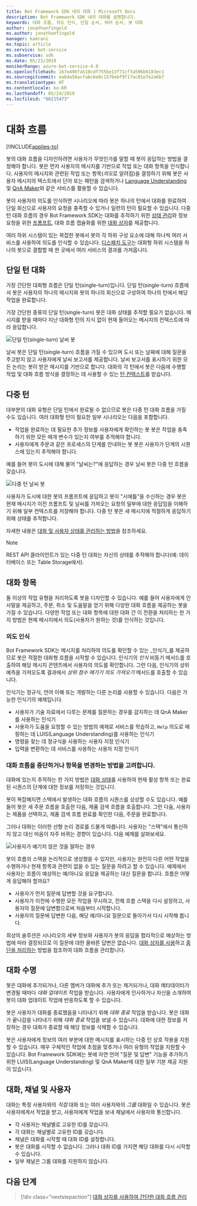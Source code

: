 ```yaml
---
title: Bot Framework SDK 내의 대화 | Microsoft Docs
description: Bot Framework SDK 내의 대화를 설명합니다.
keywords: 대화 흐름, 의도 인식, 단일 순서, 여러 순서, 봇 대화
author: jonathanfingold
ms.author: jonathanfingold
manager: kamrani
ms.topic: article
ms.service: bot-service
ms.subservice: sdk
ms.date: 05/23/2019
monikerRange: azure-bot-service-4.0
ms.openlocfilehash: 167e496fa510cdf755be13f71cf3a596b0183ec1
ms.sourcegitcommit: ea64a56acfabc6a9c1576ebf9f17ac81e7e2a6b7
ms.translationtype: HT
ms.contentlocale: ko-KR
ms.lasthandoff: 05/24/2019
ms.locfileid: "66215473"
---
```

# <a name="conversation-flow"></a>대화 흐름
[!INCLUDE[applies-to](../includes/applies-to.md)]

봇의 대화 흐름을 디자인하려면 사용자가 무엇인가를 말할 때 봇이 응답하는 방법을 결정해야 합니다. 봇은 먼저 사용자의 메시지를 기반으로 작업 또는 대화 항목을 인식합니다. 사용자의 메시지와 관련된 작업 또는 항목(*의도*로 알려짐)을 결정하기 위해 봇은 사용자 메시지의 텍스트에서 단어 또는 패턴을 검색하거나 [Language Understanding](bot-builder-concept-luis.md) 및 [QnA Maker](https://docs.microsoft.com/en-us/azure/cognitive-services/qnamaker/overview/overview)와 같은 서비스를 활용할 수 있습니다.

봇이 사용자의 의도를 인식하면 시나리오에 따라 봇은 하나의 턴에서 대화를 완료하여 단일 회신으로 사용자의 요청을 충족할 수 있거나 일련의 턴이 필요할 수 있습니다. 다중 턴 대화 흐름의 경우 Bot Framework SDK는 대화를 추적하기 위한 [상태 관리](./bot-builder-howto-v4-state.md)와 정보 요청을 위한 [프롬프트](bot-builder-prompts.md), 대화 흐름 캡슐화를 위한 [대화 상자](bot-builder-dialog-manage-conversation-flow.md)를 제공합니다.

여러 하위 시스템이 있는 복잡한 봇에서 봇의 각 하위 구성 요소에 대해 하나씩 여러 서비스를 사용하여 의도를 인식할 수 있습니다. [디스패치 도구](bot-builder-tutorial-dispatch.md)는 대화형 하위 시스템을 하나의 봇으로 결합할 때 한 곳에서 여러 서비스의 결과를 가져옵니다.

<!-- 
A conversation identifies a series of activities sent between a bot and a user on a specific channel and represents an interaction between one or more bots and either a _direct_ conversation with a specific user or a _group_ conversation with multiple users.
A bot communicates with a user on a channel by receiving activities from, and sending activities to the user.

- Each user has an ID that is unique per channel.
- Each conversation has an ID that is unique per channel.
- The channel sets the conversation ID when it starts the conversation.
- The bot cannot start a conversation; however, once it has a conversation ID, it can resume that conversation.
- Not all channels support group conversations.
-->

## <a name="single-turn-conversation"></a>단일 턴 대화

가장 간단한 대화형 흐름은 단일 턴(single-turn)입니다. 단일 턴(single-turn) 흐름에서 봇은 사용자의 하나의 메시지와 봇의 하나의 회신으로 구성하여 하나의 턴에서 해당 작업을 완료합니다.

<!-- The following isn't always true, it's a generalization -->

가장 간단한 종류의 단일 턴(single-turn) 봇은 대화 상태를 추적할 필요가 없습니다. 메시지를 받을 때마다 지난 대화형 턴의 지식 없이 현재 들어오는 메시지의 컨텍스트에 따라 응답합니다.

![단일 턴(single-turn) 날씨 봇](./media/concept-conversation/weather-single-turn.png)

날씨 봇은 단일 턴(single-turn) 흐름을 가질 수 있으며 도시 또는 날짜에 대해 질문을 주고받지 않고 사용자에게 날씨 보고서를 제공합니다. 날씨 보고서를 표시하기 위한 모든 논리는 봇이 받은 메시지를 기반으로 합니다. 대화의 각 턴에서 봇은 다음에 수행할 작업 및 대화 흐름 방식을 결정하는 데 사용할 수 있는 [턴 컨텍스트](bot-builder-concept-activity-processing.md#turn-context)를 받습니다.

## <a name="multiple-turns"></a>다중 턴

대부분의 대화 유형은 단일 턴에서 완료될 수 없으므로 봇은 다중 턴 대화 흐름을 가질 수도 있습니다. 여러 대화형 턴이 필요한 일부 시나리오는 다음을 포함합니다.

* 작업을 완료하는 데 필요한 추가 정보를 사용자에게 확인하는 봇 봇은 작업을 충족하기 위한 모든 매개 변수가 있는지 여부를 추적해야 합니다.
* 사용자에게 주문과 같은 프로세스의 단계를 안내하는 봇 봇은 사용자가 단계의 시퀀스에 있는지 추적해야 합니다.

예를 들어 봇이 도시에 대해 물어 "날씨는?"에 응답하는 경우 날씨 봇은 다중 턴 흐름을 갖습니다.

![다중 턴 날씨 봇](./media/concept-conversation/weather-multi-turn.png)

사용자가 도시에 대한 봇의 프롬프트에 응답하고 봇이 "시애틀"을 수신하는 경우 봇은 현재 메시지가 이전 프롬프트 및 날씨를 가져오는 요청의 일부에 대한 응답임을 이해하기 위해 일부 컨텍스트를 저장해야 합니다. 다중 턴 봇은 새 메시지에 적절하게 응답하기 위해 상태를 추적합니다.

자세한 내용은 [대화 및 사용자 상태를 관리하는 방법](bot-builder-howto-v4-state.md)을 참조하세요.

> [!NOTE]
> REST API 클라이언트가 있는 다중 턴 대화는 자신의 상태를 추적해야 합니다(예: 데이터베이스 또는 Table Storage에서).

## <a name="conversation-topics"></a>대화 항목

둘 이상의 작업 유형을 처리하도록 봇을 디자인할 수 있습니다. 예를 들어 사용자에게 인사말을 제공하고, 주문, 취소 및 도움말을 얻기 위해 다양한 대화 흐름을 제공하는 봇을 가질 수 있습니다. 다양한 작업 또는 대화 항목에 대한 대화 간 이 전환을 처리하는 한 가지 방법은 현재 메시지에서 의도(사용자가 원하는 것)를 인식하는 것입니다.

### <a name="recognize-intent"></a>의도 인식

Bot Framework SDK는 메시지를 처리하여 의도를 확인할 수 있는 _인식기_를 제공하므로 봇은 적절한 대화형 흐름을 시작할 수 있습니다. 인식기의 _인식_ 비동기 메서드를 호출하여 해당 메시지 콘텐츠에서 사용자의 의도를 확인합니다. 그런 다음, 인식기의 상위 예측을 가져오도록 결과에서 _상위 점수 매기기 의도 가져오기_ 메서드를 호출할 수 있습니다.

인식기는 정규식, 언어 이해 또는 개발하는 다른 논리를 사용할 수 있습니다. 다음은 가능한 인식기의 예제입니다.

* 사용자가 기술 자료에서 다루는 문제를 질문하는 경우를 감지하는 데 QnA Maker를 사용하는 인식기
* 사용자가 도움을 요청할 수 있는 방법의 예제로 서비스를 학습하고, `Help` 의도로 매핑하는 데 LUIS(Language Understanding)를 사용하는 인식기
* 명령을 찾는 데 정규식을 사용하는 사용자 지정 인식기
* 입력을 변환하는 데 서비스를 사용하는 사용자 지정 인식기

### <a name="consider-how-to-interrupt-conversation-flow-or-change-topics"></a>대화 흐름을 중단하거나 항목을 변경하는 방법을 고려합니다.

대화에 있는지 추적하는 한 가지 방법은 [대화 상태](bot-builder-howto-v4-state.md)를 사용하여 현재 활성 항목 또는 완료된 시퀀스의 단계에 대한 정보를 저장하는 것입니다.

봇이 복잡해지면 스택에서 발생하는 대화 흐름의 시퀀스를 상상할 수도 있습니다. 예를 들어 봇은 새 주문 흐름을 호출한 다음, 제품 검색 흐름을 호출합니다. 그런 다음, 사용자는 제품을 선택하고, 제품 검색 흐름 완료를 확인한 다음, 주문을 완료합니다.

그러나 대화는 이러한 선형 논리 경로를 드물게 따릅니다. 사용자는 "스택"에서 통신하지 않고 대신 마음이 자주 바뀌는 경향이 있습니다. 다음 예제를 살펴보세요.

![사용자가 예기치 않은 것을 말하는 경우](./media/concept-conversation/interruption.png)

봇이 흐름의 스택을 논리적으로 생성했을 수 있지만, 사용자는 완전히 다른 어떤 작업을 수행하거나 현재 항목과 관련이 없을 수 있는 질문을 하려고 할 수 있습니다. 예제에서 사용자는 흐름이 예상하는 예/아니요 응답을 제공하는 대신 질문을 합니다. 흐름은 어떻게 응답해야 할까요?

* 사용자가 먼저 질문에 답변할 것을 요구합니다.
* 사용자가 이전에 수행한 모든 작업을 무시하고, 전체 흐름 스택을 다시 설정하고, 사용자의 질문에 답변함으로써 처음부터 시작합니다.
* 사용자의 질문에 답변한 다음, 해당 예/아니요 질문으로 돌아가서 다시 시작해 봅니다.

최상의 솔루션은 시나리오의 세부 정보와 사용자가 봇의 응답을 합리적으로 예상하는 방법에 따라 결정되므로 이 질문에 대한 올바른 답변은 없습니다. [대화 상자를 사용](bot-builder-dialog-manage-conversation-flow.md)하고 [중단을 처리하는](bot-builder-howto-handle-user-interrupt.md) 방법을 참조하여 대화 흐름을 관리합니다.

## <a name="conversation-lifetime"></a>대화 수명

<!-- Note: these activities are dependent on whether the channel actually sends them. Also, we should add links -->
봇은 대화에 추가되거나, 다른 멤버가 대화에 추가 또는 제거되거나, 대화 메타데이터가 변경될 때마다 _대화 업데이트_ 작업을 받습니다.
사용자에게 인사하거나 자신을 소개하여 봇이 대화 업데이트 작업에 반응하도록 할 수 있습니다.

봇은 사용자가 대화를 종료했음을 나타내기 위해 _대화 종료_ 작업을 받습니다. 봇은 대화가 끝나감을 나타내기 위해 _대화 종료_ 작업을 보낼 수 있습니다.
대화에 대한 정보를 저장하는 경우 대화가 종료할 때 해당 정보를 삭제할 수 있습니다.

<!--  Types of conversations -->

봇은 사용자에게 정보의 여러 부분에 대한 메시지를 표시하는 다중 턴 상호 작용을 지원할 수 있습니다. 매우 구체적인 작업에 초점을 맞추거나 여러 유형의 작업을 지원할 수 있습니다.
Bot Framework SDK에는 봇에 자연 언어 "질문 및 답변" 기능을 추가하기 위한 LUIS(Language Understanding) 및 QnA Maker에 대한 일부 기본 제공 지원이 있습니다.

## <a name="conversations-channels-and-users"></a>대화, 채널 및 사용자

대화는 특정 사용자와의 _직접_ 대화 또는 여러 사용자와의 _그룹_ 대화일 수 있습니다.
봇은 사용자에게서 작업을 받고, 사용자에게 작업을 보내 채널에서 사용자와 통신합니다.

* 각 사용자는 채널별로 고유한 ID를 갖습니다.
* 각 대화는 채널별로 고유한 ID를 갖습니다.
* 채널은 대화를 시작할 때 대화 ID를 설정합니다.
* 봇은 대화를 시작할 수 없습니다. 그러나 대화 ID를 가지면 해당 대화를 다시 시작할 수 있습니다.
* 일부 채널은 그룹 대화를 지원하지 않습니다.

## <a name="next-steps"></a>다음 단계

> [!div class="nextstepaction"]
> [대화 상자를 사용하여 간단한 대화 흐름 관리](bot-builder-dialog-manage-conversation-flow.md)

<!-- In addition, your bot can send activities back to the user, either _proactively_, in response to internal logic, or _reactively_, in response to an activity from the user or channel.-->
<!--TODO: Link to messaging how tos.-->
